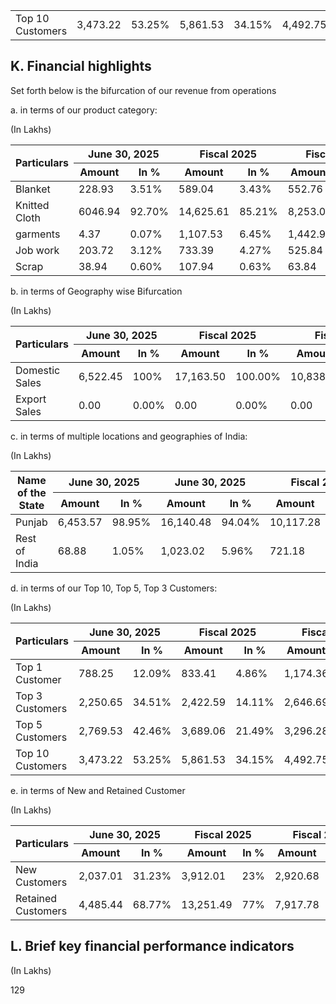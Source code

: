 <table><tr><td>Top 10 Customers</td><td>3,473.22</td><td>53.25%</td><td>5,861.53</td><td>34.15%</td><td>4,492.75</td><td>41.45%</td><td>4,332.58</td><td>48.50%</td></tr></table>

## K. Financial highlights

Set forth below is the bifurcation of our revenue from operations

a. in terms of our product category:

(In Lakhs)

<table><thead><tr><th rowspan="2">Particulars</th><th colspan="2">June 30, 2025</th><th colspan="2">Fiscal 2025</th><th colspan="2">Fiscal 2024</th><th colspan="2">Fiscal 2023</th></tr><tr><th>Amount</th><th>In %</th><th>Amount</th><th>In %</th><th>Amount</th><th>In %</th><th>Amount</th><th>In %</th></tr></thead><tbody><tr><td>Blanket</td><td>228.93</td><td>3.51%</td><td>589.04</td><td>3.43%</td><td>552.76</td><td>5.10%</td><td>754.15</td><td>8.44%</td></tr><tr><td>Knitted Cloth</td><td>6046.94</td><td>92.70%</td><td>14,625.61</td><td>85.21%</td><td>8,253.03</td><td>76.15%</td><td>5,474.73</td><td>61.29%</td></tr><tr><td>garments</td><td>4.37</td><td>0.07%</td><td>1,107.53</td><td>6.45%</td><td>1,442.98</td><td>13.31%</td><td>2,227.83</td><td>24.94%</td></tr><tr><td>Job work</td><td>203.72</td><td>3.12%</td><td>733.39</td><td>4.27%</td><td>525.84</td><td>4.85%</td><td>444.79</td><td>4.98%</td></tr><tr><td>Scrap</td><td>38.94</td><td>0.60%</td><td>107.94</td><td>0.63%</td><td>63.84</td><td>0.59%</td><td>31.19</td><td>0.35%</td></tr></tbody></table>

b. in terms of Geography wise Bifurcation

(In Lakhs)

<table><thead><tr><th rowspan="2">Particulars</th><th colspan="2">June 30, 2025</th><th colspan="2">Fiscal 2025</th><th colspan="2">Fiscal 2024</th><th colspan="2">Fiscal 2023</th></tr><tr><th>Amount</th><th>In %</th><th>Amount</th><th>In %</th><th>Amount</th><th>In %</th><th>Amount</th><th>In %</th></tr></thead><tbody><tr><td>Domestic Sales</td><td>6,522.45</td><td>100%</td><td>17,163.50</td><td>100.00%</td><td>10,838.45</td><td>100.00%</td><td>8,927.76</td><td>99.94%</td></tr><tr><td>Export Sales</td><td>0.00</td><td>0.00%</td><td>0.00</td><td>0.00%</td><td>0.00</td><td>0.00%</td><td>4.94</td><td>0.06%</td></tr></tbody></table>

c. in terms of multiple locations and geographies of India:

(In Lakhs)

<table><thead><tr><th rowspan="2">Name of the State</th><th colspan="2">June 30, 2025</th><th colspan="2">June 30, 2025</th><th colspan="2">Fiscal 2024</th><th colspan="2">Fiscal 2023</th></tr><tr><th>Amount</th><th>In %</th><th>Amount</th><th>In %</th><th>Amount</th><th>In %</th><th>Amount</th><th>In %</th></tr></thead><tbody><tr><td>Punjab</td><td>6,453.57</td><td>98.95%</td><td>16,140.48</td><td>94.04%</td><td>10,117.28</td><td>93.35%</td><td>8,160.86</td><td>91.31%</td></tr><tr><td>Rest of India</td><td>68.88</td><td>1.05%</td><td>1,023.02</td><td>5.96%</td><td>721.18</td><td>6.65%</td><td>776.26</td><td>8.69%</td></tr></tbody></table>

d. in terms of our Top 10, Top 5, Top 3 Customers:

(In Lakhs)

<table><thead><tr><th rowspan="2">Particulars</th><th colspan="2">June 30, 2025</th><th colspan="2">Fiscal 2025</th><th colspan="2">Fiscal 2024</th><th colspan="2">Fiscal 2023</th></tr><tr><th>Amount</th><th>In %</th><th>Amount</th><th>In %</th><th>Amount</th><th>In %</th><th>Amount</th><th>In %</th></tr></thead><tbody><tr><td>Top 1 Customer</td><td>788.25</td><td>12.09%</td><td>833.41</td><td>4.86%</td><td>1,174.36</td><td>10.84%</td><td>642.93</td><td>7.20%</td></tr><tr><td>Top 3 Customers</td><td>2,250.65</td><td>34.51%</td><td>2,422.59</td><td>14.11%</td><td>2,646.69</td><td>24.42%</td><td>1,761.75</td><td>19.72%</td></tr><tr><td>Top 5 Customers</td><td>2,769.53</td><td>42.46%</td><td>3,689.06</td><td>21.49%</td><td>3,296.28</td><td>30.41%</td><td>2,719.79</td><td>30.45%</td></tr><tr><td>Top 10 Customers</td><td>3,473.22</td><td>53.25%</td><td>5,861.53</td><td>34.15%</td><td>4,492.75</td><td>41.45%</td><td>4,332.58</td><td>48.50%</td></tr></tbody></table>

e. in terms of New and Retained Customer

(In Lakhs)

<table><thead><tr><th rowspan="2">Particulars</th><th colspan="2">June 30, 2025</th><th colspan="2">Fiscal 2025</th><th colspan="2">Fiscal 2024</th><th colspan="2">Fiscal 2023</th></tr><tr><th>Amount</th><th>In %</th><th>Amount</th><th>In %</th><th>Amount</th><th>In %</th><th>Amount</th><th>In %</th></tr></thead><tbody><tr><td>New Customers</td><td>2,037.01</td><td>31.23%</td><td>3,912.01</td><td>23%</td><td>2,920.68</td><td>26.95%</td><td>1,422.49</td><td>15.92%</td></tr><tr><td>Retained Customers</td><td>4,485.44</td><td>68.77%</td><td>13,251.49</td><td>77%</td><td>7,917.78</td><td>73.05%</td><td>7,510.20</td><td>84.08%</td></tr></tbody></table>

## L. Brief key financial performance indicators

(In Lakhs)

129